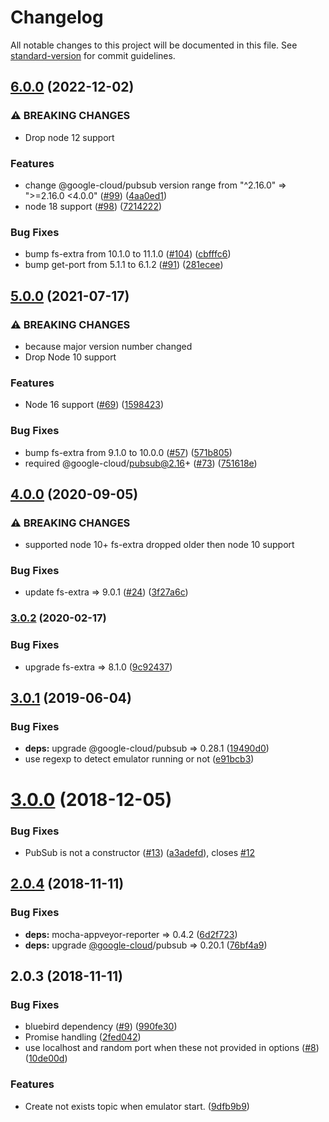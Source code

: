 # Changelog

All notable changes to this project will be documented in this file. See [standard-version](https://github.com/conventional-changelog/standard-version) for commit guidelines.

## [6.0.0](https://github.com/ert78gb/google-pubsub-emulator/compare/v5.0.0...v6.0.0) (2022-12-02)


### ⚠ BREAKING CHANGES

* Drop node 12 support

### Features

* change @google-cloud/pubsub version range from "^2.16.0" => ">=2.16.0 <4.0.0" ([#99](https://github.com/ert78gb/google-pubsub-emulator/issues/99)) ([4aa0ed1](https://github.com/ert78gb/google-pubsub-emulator/commit/4aa0ed1b8ef0e8157208384c3f2fc2c8dad1e8b1))
* node 18 support ([#98](https://github.com/ert78gb/google-pubsub-emulator/issues/98)) ([7214222](https://github.com/ert78gb/google-pubsub-emulator/commit/7214222a2cc2b7c62562d19fdf4ce59a15c3eeed))


### Bug Fixes

* bump fs-extra from 10.1.0 to 11.1.0 ([#104](https://github.com/ert78gb/google-pubsub-emulator/issues/104)) ([cbfffc6](https://github.com/ert78gb/google-pubsub-emulator/commit/cbfffc6dacd8fa2d69141cf5781737bf060ad36e))
* bump get-port from 5.1.1 to 6.1.2 ([#91](https://github.com/ert78gb/google-pubsub-emulator/issues/91)) ([281ecee](https://github.com/ert78gb/google-pubsub-emulator/commit/281ecee8b596a3116f818a1c5feaacab9f58c44f))

## [5.0.0](https://github.com/ert78gb/google-pubsub-emulator/compare/v4.0.0...v5.0.0) (2021-07-17)


### ⚠ BREAKING CHANGES

* because major version number changed
* Drop Node 10 support

### Features

* Node 16 support ([#69](https://github.com/ert78gb/google-pubsub-emulator/issues/69)) ([1598423](https://github.com/ert78gb/google-pubsub-emulator/commit/1598423b23fcc9f1a837232decce0fecb82d2fb7))


### Bug Fixes

* bump fs-extra from 9.1.0 to 10.0.0 ([#57](https://github.com/ert78gb/google-pubsub-emulator/issues/57)) ([571b805](https://github.com/ert78gb/google-pubsub-emulator/commit/571b805c1da030c1319dedd963ce2dc4e502ecc2))
* required @google-cloud/pubsub@2.16+ ([#73](https://github.com/ert78gb/google-pubsub-emulator/issues/73)) ([751618e](https://github.com/ert78gb/google-pubsub-emulator/commit/751618e4754bcfa5c867766fd44866a7fadada47))

## [4.0.0](https://github.com/ert78gb/google-pubsub-emulator/compare/v3.0.2...v4.0.0) (2020-09-05)


### ⚠ BREAKING CHANGES

* supported node 10+
fs-extra dropped older then node 10 support

### Bug Fixes

* update fs-extra => 9.0.1 ([#24](https://github.com/ert78gb/google-pubsub-emulator/issues/24)) ([3f27a6c](https://github.com/ert78gb/google-pubsub-emulator/commit/3f27a6cd8fa277b960b454d55b53b4b6fd92871d))

### [3.0.2](https://github.com/ert78gb/google-pubsub-emulator/compare/v3.0.1...v3.0.2) (2020-02-17)


### Bug Fixes

* upgrade fs-extra => 8.1.0 ([9c92437](https://github.com/ert78gb/google-pubsub-emulator/commit/9c924374055e2abc859efbe8a1298e55df3716b5))

## [3.0.1](https://github.com/ert78gb/google-pubsub-emulator/compare/v3.0.0...v3.0.1) (2019-06-04)


### Bug Fixes

* **deps:** upgrade @google-cloud/pubsub => 0.28.1 ([19490d0](https://github.com/ert78gb/google-pubsub-emulator/commit/19490d0))
* use regexp to detect emulator running or not ([e91bcb3](https://github.com/ert78gb/google-pubsub-emulator/commit/e91bcb3))



<a name="3.0.0"></a>
# [3.0.0](https://github.com/ert78gb/google-pubsub-emulator/compare/v2.0.4...v3.0.0) (2018-12-05)


### Bug Fixes

* PubSub is not a constructor ([#13](https://github.com/ert78gb/google-pubsub-emulator/issues/13)) ([a3adefd](https://github.com/ert78gb/google-pubsub-emulator/commit/a3adefd)), closes [#12](https://github.com/ert78gb/google-pubsub-emulator/issues/12)



<a name="2.0.4"></a>
## [2.0.4](https://github.com/ert78gb/google-pubsub-emulator/compare/v2.0.3...v2.0.4) (2018-11-11)


### Bug Fixes

* **deps:** mocha-appveyor-reporter => 0.4.2 ([6d2f723](https://github.com/ert78gb/google-pubsub-emulator/commit/6d2f723))
* **deps:** upgrade [@google-cloud](https://github.com/google-cloud)/pubsub => 0.20.1 ([76bf4a9](https://github.com/ert78gb/google-pubsub-emulator/commit/76bf4a9))



<a name="2.0.3"></a>
## 2.0.3 (2018-11-11)


### Bug Fixes

* bluebird dependency ([#9](https://github.com/ert78gb/google-pubsub-emulator/issues/9)) ([990fe30](https://github.com/ert78gb/google-pubsub-emulator/commit/990fe30))
* Promise handling ([2fed042](https://github.com/ert78gb/google-pubsub-emulator/commit/2fed042))
* use localhost and random port when these not provided in options ([#8](https://github.com/ert78gb/google-pubsub-emulator/issues/8)) ([10de00d](https://github.com/ert78gb/google-pubsub-emulator/commit/10de00d))


### Features

* Create not exists topic when emulator start. ([9dfb9b9](https://github.com/ert78gb/google-pubsub-emulator/commit/9dfb9b9))
